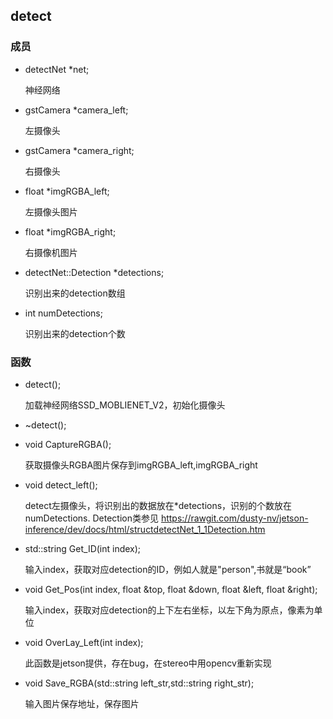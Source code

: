 ## detect
###  成员
+ detectNet *net;

    神经网络
+ gstCamera *camera_left;

    左摄像头
+ gstCamera *camera_right;

    右摄像头

+ float *imgRGBA_left;

    左摄像头图片
+  float *imgRGBA_right;
  
    右摄像机图片

+ detectNet::Detection *detections;
    
    识别出来的detection数组
+ int numDetections;
   
    识别出来的detection个数
### 函数
+   detect();
  
    加载神经网络SSD_MOBLIENET_V2，初始化摄像头
+   ~detect();

+   void CaptureRGBA();

    获取摄像头RGBA图片保存到imgRGBA_left,imgRGBA_right
    
+   void detect_left();

    detect左摄像头，将识别出的数据放在*detections，识别的个数放在numDetections.
    Detection类参见
    https://rawgit.com/dusty-nv/jetson-inference/dev/docs/html/structdetectNet_1_1Detection.htm
    
+ std::string Get_ID(int index);

    输入index，获取对应detection的ID，例如人就是"person",书就是“book”

+ void Get_Pos(int index, float &top, float &down, float &left, float &right);

    输入index，获取对应detection的上下左右坐标，以左下角为原点，像素为单位
+ void OverLay_Left(int index);

  此函数是jetson提供，存在bug，在stereo中用opencv重新实现

+   void Save_RGBA(std::string left_str,std::string right_str);
    
    输入图片保存地址，保存图片
